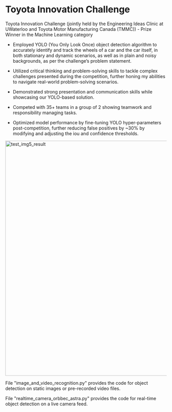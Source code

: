 # Toyota Innovation Challenge


Toyota Innovation Challenge (jointly held by the Engineering Ideas Clinic at UWaterloo and Toyota Motor Manufacturing Canada (TMMC)) - Prize Winner in the Machine Learning category

- Employed YOLO (You Only Look Once) object detection algorithm to accurately identify and track the wheels of a car and the car itself, in both stationary and dynamic scenarios, as well as in plain and noisy backgrounds, as per the challenge’s problem statement.

- Utilized critical thinking and problem-solving skills to tackle complex challenges presented during the competition, further honing my abilities to navigate real-world problem-solving scenarios.

- Demonstrated strong presentation and communication skills while showcasing our YOLO-based solution.

- Competed with 35+ teams in a group of 2 showing teamwork and responsibility managing tasks.

- Optimized model performance by fine-tuning YOLO hyper-parameters post-competition, further reducing false positives by ~30% by modifying and adjusting the iou and confidence thresholds. 

<img width="732" alt="test_img5_result" src="https://github.com/user-attachments/assets/b14dd915-321a-42bb-b202-957baf4622bf" />


File "image_and_video_recognition.py" provides the code for object detection on static images or pre-recorded video files.

File "realtime_camera_orbbec_astra.py" provides the code for real-time object detection on a live camera feed.
